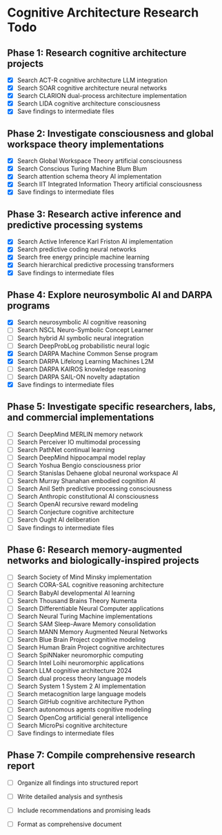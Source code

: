 # Cognitive Architecture Research Todo

## Phase 1: Research cognitive architecture projects
- [x] Search ACT-R cognitive architecture LLM integration
- [x] Search SOAR cognitive architecture neural networks  
- [x] Search CLARION dual-process architecture implementation
- [x] Search LIDA cognitive architecture consciousness
- [x] Save findings to intermediate files

## Phase 2: Investigate consciousness and global workspace theory implementations
- [x] Search Global Workspace Theory artificial consciousness
- [x] Search Conscious Turing Machine Blum Blum
- [x] Search attention schema theory AI implementation
- [x] Search IIT Integrated Information Theory artificial consciousness
- [x] Save findings to intermediate files

## Phase 3: Research active inference and predictive processing systems
- [x] Search Active Inference Karl Friston AI implementation
- [x] Search predictive coding neural networks
- [x] Search free energy principle machine learning
- [x] Search hierarchical predictive processing transformers
- [x] Save findings to intermediate files

## Phase 4: Explore neurosymbolic AI and DARPA programs
- [x] Search neurosymbolic AI cognitive reasoning
- [ ] Search NSCL Neuro-Symbolic Concept Learner
- [ ] Search hybrid AI symbolic neural integration
- [ ] Search DeepProbLog probabilistic neural logic
- [x] Search DARPA Machine Common Sense program
- [x] Search DARPA Lifelong Learning Machines L2M
- [ ] Search DARPA KAIROS knowledge reasoning
- [ ] Search DARPA SAIL-ON novelty adaptation
- [x] Save findings to intermediate files

## Phase 5: Investigate specific researchers, labs, and commercial implementations
- [ ] Search DeepMind MERLIN memory network
- [ ] Search Perceiver IO multimodal processing
- [ ] Search PathNet continual learning
- [ ] Search DeepMind hippocampal model replay
- [ ] Search Yoshua Bengio consciousness prior
- [ ] Search Stanislas Dehaene global neuronal workspace AI
- [ ] Search Murray Shanahan embodied cognition AI
- [ ] Search Anil Seth predictive processing consciousness
- [ ] Search Anthropic constitutional AI consciousness
- [ ] Search OpenAI recursive reward modeling
- [ ] Search Conjecture cognitive architecture
- [ ] Search Ought AI deliberation
- [ ] Save findings to intermediate files

## Phase 6: Research memory-augmented networks and biologically-inspired projects
- [ ] Search Society of Mind Minsky implementation
- [ ] Search CORA-SAL cognitive reasoning architecture
- [ ] Search BabyAI developmental AI learning
- [ ] Search Thousand Brains Theory Numenta
- [ ] Search Differentiable Neural Computer applications
- [ ] Search Neural Turing Machine implementations
- [ ] Search SAM Sleep-Aware Memory consolidation
- [ ] Search MANN Memory Augmented Neural Networks
- [ ] Search Blue Brain Project cognitive modeling
- [ ] Search Human Brain Project cognitive architectures
- [ ] Search SpiNNaker neuromorphic computing
- [ ] Search Intel Loihi neuromorphic applications
- [ ] Search LLM cognitive architecture 2024
- [ ] Search dual process theory language models
- [ ] Search System 1 System 2 AI implementation
- [ ] Search metacognition large language models
- [ ] Search GitHub cognitive architecture Python
- [ ] Search autonomous agents cognitive modeling
- [ ] Search OpenCog artificial general intelligence
- [ ] Search MicroPsi cognitive architecture
- [ ] Save findings to intermediate files

## Phase 7: Compile comprehensive research report
- [ ] Organize all findings into structured report
- [ ] Write detailed analysis and synthesis
- [ ] Include recommendations and promising leads
- [ ] Format as comprehensive document

